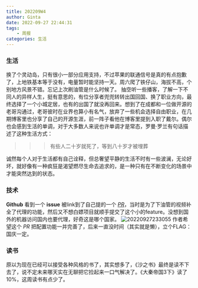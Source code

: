 ```yaml
---
title: 202209W4
author: Ginta
date: 2022-09-27 22:44:31
tags:
    - 周报
categories: 生活
---
```

### 生活
换了个灵动岛，只有很小一部分应用支持，不过苹果的联通信号是真的有点抱歉了，上地铁基本等于没有，电量暂时能坚持一天。周六爬了铁仔山，海拔不高，个别地方风景不错。忘记上次刷油管是什么时候了。
抽空听一些播客，了解一下不同人的异样人生，挺有意思的，有位分享者兜兜转转出国回国、换了职业方向，最终选择了一个小城定居，也有的出国了就没再回来。想到了在成都和一位做开源的老哥沟通过，老哥彼时在业界也算小有名气，放弃了一些机会选择自由职业，在几期博客里也分享了自己的开源生涯，前一阵子看他在博客里提到入职了戴尔。偶尔也会感到生活的单调，对于大多数人来说也许单调才是常态，罗曼·罗兰有句话描述了这种生活方式：
>>>有些人二十岁就死了，等到八十岁才被埋葬

诚然每个人对于生活都有自己诠释，但总奢望平静的生活不时有一些波澜，无论好坏，就好像有一种疯狂是渴望燃尽生命去追求的，是一种只有在不断变化的场景中才能突然达到的状态。

### 技术
**Github** 看到一个 **issue** 被link到了自己提的一个 *[PR](https://github.com/foamzou/media-get/pull/8)*，当时是为了下油管的视频补全了代理的功能，然后又不想白嫖项目就顺手提交了这个小的feature。没想到国外的机器访问国内也要代理，好奇这是哪个国家。
![20220927233055](https://cdn.jsdelivr.net/gh/mar-heaven/image-repo@main/blogs/pictures/20220927233055.png)
作者希望这个 *PR* 把配置功能一并完善了，后来一直没时间（其实就是懒），立个FLAG：国庆一定。

### 读书
原以为现在已经可以接受各种风格的书了，其实想多了，《沙之书》最终是读不下去了，说不定未来哪天实在无聊把它捡起来一口气解决了。《大秦帝国3下》读了10%，这周读书有点少了。